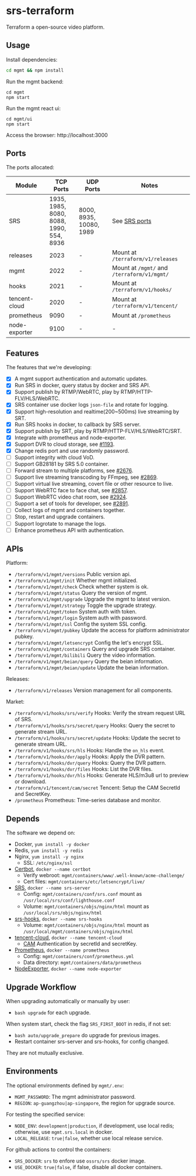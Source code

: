 # srs-terraform

Terraform a open-source video platform.

## Usage

Install dependencies:

```bash
cd mgmt && npm install
```

Run the mgmt backend:

```
cd mgmt
npm start
```

Run the mgmt react ui:

```
cd mgmt/ui
npm start
```

Access the browser: http://localhost:3000

## Ports

The ports allocated:

| Module | TCP Ports | UDP Ports | Notes |
| ------ | --------- | --------- | ----- |
| SRS | 1935, 1985, 8080,<br/> 8088, 1990, 554,<br/> 8936 | 8000, 8935, 10080,<br/> 1989 | See [SRS ports](https://github.com/ossrs/srs/blob/develop/trunk/doc/Resources.md#ports) |
| releases | 2023 |  - | Mount at `/terraform/v1/releases` |
| mgmt | 2022 |  - | Mount at `/mgmt/` and `/terraform/v1/mgmt/` |
| hooks | 2021 |  - | Mount at `/terraform/v1/hooks/` |
| tencent-cloud | 2020 |  - | Mount at `/terraform/v1/tencent/` |
| prometheus | 9090 | - | Mount at `/prometheus` |
| node-exporter | 9100 | - | - |

## Features

The features that we're developing:

* [x] A mgmt support authentication and automatic updates.
* [x] Run SRS in docker, query status by docker and SRS API.
* [x] Support publish by RTMP/WebRTC, play by RTMP/HTTP-FLV/HLS/WebRTC.
* [x] SRS container use docker logs `json-file` and rotate for logging.
* [x] Support high-resolution and realtime(200~500ms) live streaming by SRT.
* [x] Run SRS hooks in docker, to callback by SRS server.
* [x] Support publish by SRT, play by RTMP/HTTP-FLV/HLS/WebRTC/SRT.
* [x] Integrate with prometheus and node-exporter.
* [x] Support DVR to cloud storage, see [#1193](https://github.com/ossrs/srs/issues/1193).
* [x] Change redis port and use randomly password.
* [ ] Support integrity with cloud VoD.
* [ ] Support GB28181 by SRS 5.0 container.
* [ ] Forward stream to multiple platforms, see [#2676](https://github.com/ossrs/srs/issues/2676).
* [ ] Support live streaming transcoding by FFmpeg, see [#2869](https://github.com/ossrs/srs/issues/2869).
* [ ] Support virtual live streaming, covert file or other resource to live.
* [ ] Support WebRTC face to face chat, see [#2857](https://github.com/ossrs/srs/issues/2857).
* [ ] Support WebRTC video chat room, see [#2924](https://github.com/ossrs/srs/issues/2924).
* [ ] Support a set of tools for developer, see [#2891](https://github.com/ossrs/srs/issues/2891).
* [ ] Collect logs of mgmt and containers together.
* [ ] Stop, restart and upgrade containers.
* [ ] Support logrotate to manage the logs.
* [ ] Enhance prometheus API with authentication.

## APIs

Platform:

* `/terraform/v1/mgmt/versions` Public version api.
* `/terraform/v1/mgmt/init` Whether mgmt initialized.
* `/terraform/v1/mgmt/check` Check whether system is ok.
* `/terraform/v1/mgmt/status` Query the version of mgmt.
* `/terraform/v1/mgmt/upgrade` Upgrade the mgmt to latest version.
* `/terraform/v1/mgmt/strategy` Toggle the upgrade strategy.
* `/terraform/v1/mgmt/token` System auth with token.
* `/terraform/v1/mgmt/login` System auth with password.
* `/terraform/v1/mgmt/ssl` Config the system SSL config.
* `/terraform/v1/mgmt/pubkey` Update the access for platform administrator pubkey.
* `/terraform/v1/mgmt/letsencrypt` Config the let's encrypt SSL.
* `/terraform/v1/mgmt/containers` Query and upgrade SRS container.
* `/terraform/v1/mgmt/bilibili` Query the video information.
* `/terraform/v1/mgmt/beian/query` Query the beian information.
* `/terraform/v1/mgmt/beian/update` Update the beian information.

Releases:

* `/terraform/v1/releases` Version management for all components.

Market:

* `/terraform/v1/hooks/srs/verify` Hooks: Verify the stream request URL of SRS.
* `/terraform/v1/hooks/srs/secret/query` Hooks: Query the secret to generate stream URL.
* `/terraform/v1/hooks/srs/secret/update` Hooks: Update the secret to generate stream URL.
* `/terraform/v1/hooks/srs/hls` Hooks: Handle the `on_hls` event.
* `/terraform/v1/hooks/dvr/apply` Hooks: Apply the DVR pattern.
* `/terraform/v1/hooks/dvr/query` Hooks: Query the DVR pattern.
* `/terraform/v1/hooks/dvr/files` Hooks: List the DVR files.
* `/terraform/v1/hooks/dvr/hls` Hooks: Generate HLS/m3u8 url to preview or download.
* `/terraform/v1/tencent/cam/secret` Tencent: Setup the CAM SecretId and SecretKey.
* `/prometheus` Prometheus: Time-series database and monitor.

## Depends

The software we depend on:

* Docker, `yum install -y docker`
* Redis, `yum install -y redis`
* Nginx, `yum install -y nginx`
  * SSL: `/etc/nginx/ssl`
* [Certbot](https://github.com/ossrs/srs/issues/2864#lets-encrypt), `docker --name certbot`
  * Verify webroot: `mgmt/containers/www/.well-known/acme-challenge/`
  * Cert files: `mgmt/containers/etc/letsencrypt/live/`
* [SRS](https://github.com/ossrs/srs), `docker --name srs-server`
  * Config: `mgmt/containers/conf/srs.conf` mount as `/usr/local/srs/conf/lighthouse.conf`
  * Volume: `mgmt/containers/objs/nginx/html` mount as `/usr/local/srs/objs/nginx/html`
* [srs-hooks](https://github.com/ossrs/srs-terraform/tree/lighthouse/hooks), `docker --name srs-hooks`
  * Volume: `mgmt/containers/objs/nginx/html` mount as `/usr/local/mgmt/containers/objs/nginx/html`
* [tencent-cloud](https://github.com/ossrs/srs-terraform/tree/lighthouse/tencent), `docker --name tencent-cloud`
  * [CAM](https://console.cloud.tencent.com/cam/overview) Authentication by secretId and secretKey.
* [Prometheus](https://github.com/prometheus/prometheus#install), `docker --name prometheus`
  * Config: `mgmt/containers/conf/prometheus.yml`
  * Data directory: `mgmt/containers/data/prometheus`
* [NodeExporter](https://github.com/prometheus/node_exporter), `docker --name node-exporter`

## Upgrade Workflow

When upgrading automatically or manually by user:

* `bash upgrade` for each upgrade.

When system start, check the flag `SRS_FIRST_BOOT` in redis, if not set:

* `bash auto/upgrade_prepare` do upgrade for previous images.
* Restart container srs-server and srs-hooks, for config changed.

They are not mutually exclusive.

## Environments

The optional environments defined by `mgmt/.env`:

* `MGMT_PASSWORD`: The mgmt administrator password.
* `REGION`: `ap-guangzhou|ap-singapore`, the region for upgrade source.

For testing the specified service:

* `NODE_ENV`: `development|production`, if development, use local redis; otherwise, use `mgmt.srs.local` in docker.
* `LOCAL_RELEASE`: `true|false`, whether use local release service.

For github actions to control the containers:

* `SRS_DOCKER`: `srs` to enfore use `ossrs/srs` docker image.
* `USE_DOCKER`: `true|false`, if false, disable all docker containers.

